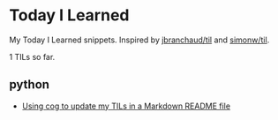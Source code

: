 # Today I Learned

My Today I Learned snippets. Inspired by [jbranchaud/til](https://github.com/jbranchaud/til) and  [simonw/til](https://github.com/simonw/til).

<!---[[[cog
import cog
from pathlib import Path

project_dir = Path.cwd()

topics = [x for x in project_dir.iterdir() if x.is_dir() and not x.name.startswith(".")]
md_count = len(list(project_dir.glob("**/*.md")))
til_count = md_count - 1 # README
cog.outl(f"{til_count} TILs so far.")
for topic in topics:
    cog.outl(f"## {topic.name}")
    tils = topic.glob("**/*.md")
    for til in tils:
        with til.open('r') as f:
            title = f.readline().replace("# ", "")
        cog.outl(f"- [{title}]({til.relative_to(project_dir)})")
    cog.outl()
]]]-->
1 TILs so far.
## python
- [Using cog to update my TILs in a Markdown README file
](python/cog-update-readme-dynamically.md)

<!---[[[end]]]-->